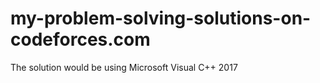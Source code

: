# my-problem-solving-solutions-on-codeforces.com

The solution would be using Microsoft Visual C++ 2017
